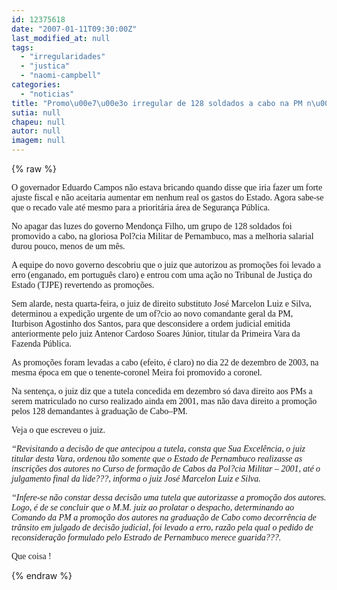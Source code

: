 ```yaml
---
id: 12375618
date: "2007-01-11T09:30:00Z"
last_modified_at: null
tags:
  - "irregularidades"
  - "justica"
  - "naomi-campbell"
categories:
  - "noticias"
title: "Promo\u00e7\u00e3o irregular de 128 soldados a cabo na PM n\u00e3o dura nem um m\u00eas e cai na justi\u00e7a"
sutia: null
chapeu: null
autor: null
imagem: null
---
```

{% raw %}
<p><P><FONT face=Verdana>O governador Eduardo Campos não estava bricando quando disse que iria fazer um forte ajuste fiscal e não aceitaria aumentar em nenhum real os gastos do Estado. Agora sabe-se que o recado vale até mesmo para a prioritária área de Segurança Pública.</FONT></P></p>
<p><P><FONT face=Verdana>No apagar das luzes do governo Mendonça Filho, um grupo de 128 soldados foi promovido a cabo, na gloriosa Pol?cia Militar de Pernambuco, mas a melhoria salarial durou pouco, menos de um mês.</FONT></P></p>
<p><P><FONT face=Verdana>A equipe do novo governo descobriu que o juiz que autorizou as promoções foi levado a erro (enganado, em português claro) e entrou com uma ação no Tribunal de Justiça do Estado (TJPE) revertendo as promoções.</FONT></P></p>
<p><P><FONT face=Verdana>Sem alarde, nesta quarta-feira, o juiz de direito substituto José Marcelon Luiz e Silva, determinou a expedição urgente de um of?cio ao novo comandante geral da PM, Iturbison Agostinho dos Santos, para que desconsidere a ordem judicial emitida anteriormente pelo juiz Antenor Cardoso Soares Júnior, titular da Primeira Vara da Fazenda Pública.</FONT></P></p>
<p><P><FONT face=Verdana>As promoções foram levadas a cabo (efeito, é claro) no dia 22 de dezembro de 2003, na mesma época em que o tenente-coronel Meira foi promovido a coronel.</FONT></P></p>
<p><P><FONT face=Verdana>Na sentença, o juiz diz que a tutela concedida em dezembro só dava direito aos PMs a serem matriculado no curso realizado ainda em 2001, mas não dava direito a promoção pelos 128 demandantes à graduação de Cabo–PM. </FONT></P></p>
<p><P><FONT face=Verdana>Veja o que escreveu o juiz.</FONT></P></p>
<p><P><FONT face=Verdana><EM>“Revisitando a decisão de que antecipou a tutela, consta que Sua Excelência, o juiz titular desta Vara, ordenou tão somente que o Estado de Pernambuco realizasse as inscrições dos autores no Curso de formação de Cabos da Pol?cia Militar – 2001, até o julgamento final da lide???, informa o juiz José Marcelon Luiz e Silva. </EM></FONT></P></p>
<p><P><FONT face=Verdana><EM>“Infere-se não constar dessa decisão uma tutela que autorizasse a promoção dos autores. Logo, é de se concluir que o M.M. juiz ao prolatar o despacho, determinando ao Comando da PM a promoção dos autores na graduação de Cabo como decorrência de trânsito em julgado de decisão judicial, foi levado a erro, razão pela qual o pedido de reconsideração formulado pelo Estrado de Pernambuco merece guarida???.</EM></FONT></P></p>
<p><P><FONT face=Verdana>Que coisa !</FONT></P> </p>
{% endraw %}
